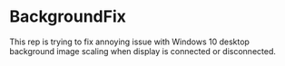 # BackgroundFix
This rep is trying to fix annoying issue with Windows 10 desktop background image scaling when display is connected or disconnected.
